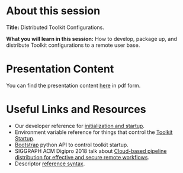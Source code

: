 # About this session

**Title:** Distributed Toolkit Configurations.
 
**What you will learn in this session:** How to develop, package up, and distribute Toolkit configurations to a remote user base.

# Presentation Content

You can find the presentation content [here](toolkit_deploy.pdf) in pdf form.

# Useful Links and Resources

- Our developer reference for [initialization and startup](https://developer.shotgunsoftware.com/tk-core/initializing.html).
- Environment variable reference for things that control the [Toolkit Startup](https://developer.shotgunsoftware.com/tk-core/initializing.html#environment-variables).
- [Bootstrap](https://developer.shotgunsoftware.com/tk-core/initializing.html#toolkitmanager) python API to control toolkit startup.
- SIGGRAPH ACM Digipro 2018 talk about [Cloud-based pipeline distribution for effective and secure remote workflows](https://dl.acm.org/citation.cfm?id=3233096).
- Descriptor [reference syntax](https://developer.shotgunsoftware.com/tk-core/descriptor.html).
